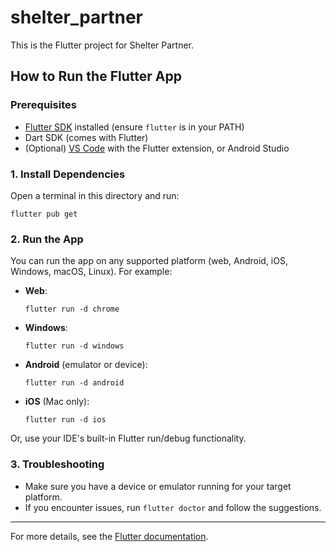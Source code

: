 # shelter_partner

This is the Flutter project for Shelter Partner.

## How to Run the Flutter App

### Prerequisites
- [Flutter SDK](https://docs.flutter.dev/get-started/install) installed (ensure `flutter` is in your PATH)
- Dart SDK (comes with Flutter)
- (Optional) [VS Code](https://code.visualstudio.com/) with the Flutter extension, or Android Studio

### 1. Install Dependencies
Open a terminal in this directory and run:

```
flutter pub get
```

### 2. Run the App
You can run the app on any supported platform (web, Android, iOS, Windows, macOS, Linux). For example:

- **Web**:
  ```
  flutter run -d chrome
  ```
- **Windows**:
  ```
  flutter run -d windows
  ```
- **Android** (emulator or device):
  ```
  flutter run -d android
  ```
- **iOS** (Mac only):
  ```
  flutter run -d ios
  ```

Or, use your IDE's built-in Flutter run/debug functionality.

### 3. Troubleshooting
- Make sure you have a device or emulator running for your target platform.
- If you encounter issues, run `flutter doctor` and follow the suggestions.

---

For more details, see the [Flutter documentation](https://docs.flutter.dev/get-started/install).
